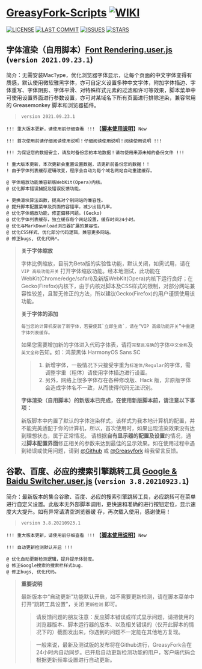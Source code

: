 # [**GreasyFork-Scripts**](https://f9y4ng.github.io/GreasyFork-Scripts/) [![WIKI](https://img.shields.io/badge/WIKI-GREASYFORK%20SCRIPTS-brightgreen.svg?logo=github "wiki")](https://github.com/F9y4ng/GreasyFork-Scripts/wiki)

[![LICENSE](https://img.shields.io/badge/License-GPL--3.0--only-blue.svg?style=for-the-badge&logo=github "LICENSE")](https://github.com/F9y4ng/GreasyFork-Scripts/blob/master/LICENSE)
[![LAST COMMIT](https://img.shields.io/github/last-commit/F9y4ng/GreasyFork-Scripts?color=blue&logo=github&style=for-the-badge "LAST COMMIT")](https://github.com/F9y4ng/GreasyFork-Scripts/commits/master)
[![ISSUES](https://img.shields.io/github/issues/F9y4ng/GreasyFork-Scripts?logo=github&style=for-the-badge "ISSUES")](https://github.com/F9y4ng/GreasyFork-Scripts/issues)
[![STARS](https://img.shields.io/github/stars/F9y4ng/GreasyFork-Scripts?color=brightgreen&logo=github&style=for-the-badge "STARS")](https://github.com/login?return_to=%2FF9y4ng%2FGreasyFork-Scripts)

## 字体渲染（自用脚本）[**Font Rendering.user.js**](https://github.com/F9y4ng/GreasyFork-Scripts/wiki/Font_Rendering) (`version 2021.09.23.1`)

简介：无需安装MacType，优化浏览器字体显示，让每个页面的中文字体变得有质感，默认使用微软雅黑字体，亦可自定义设置多种中文字体，附加字体描边、字体重写、字体阴影、字体平滑、对特殊样式元素的过滤和许可等效果，脚本菜单中可使用设置界面进行参数设置，亦可对某域名下所有页面进行排除渲染，兼容常用的 Greasemonkey 脚本和浏览器插件。

> `version 2021.09.23.1`

`!!! 重大版本更新，请使用前仔细查看 !!!` 【[**脚本使用说明**](https://github.com/F9y4ng/GreasyFork-Scripts/wiki/Font_Rendering)】`New`

`!!! 首次使用前请仔细阅读使用说明！仔细阅读使用说明！阅读使用说明 !!!`

`!!! 为保证您的数据安全，请及时备份您的本地数据！请勿使用来源未知的备份文件 !!!`

```text
! 重大版本更新，本次更新会重置设置数据，请更新前备份您的数据！！
! 由于字体列表缓存逻辑改变，程序会自动为每个域名网站自动重建缓存。

@ 字体缩放功能兼容新版WebKit(Opera)内核。
@ 优化脚本错误捕捉及错误反馈功能。

+ 更换滑块算法函数，提高对个别网站的兼容性。
@ 提升脚本配置菜单及页面的容错率，减少出错几率。
@ 优化字体缩放功能，修正偏移问题。(Gecko)
@ 优化字体列表缓存，独立缓存每个网站设置，缓存时间24小时。
@ 优化与MarkDownload浏览器扩展的兼容性。
@ 优化CSS样式，优化部分代码逻辑，兼容更多网站。
@ 修正bugs, 优化代码*。
```

> **关于字体缩放**
>
> 字体比例缩放，目前为Beta版的实验性功能，默认关闭，如需试用，请在 ```VIP 高级功能开关``` 打开字体缩放功能。经本地测试，此功能在WebKit(Chrome/edge/safari)及新版WebKit(Opera)内核下运行良好；在Gecko(Firefox)内核下，由于内核对脚本及CSS样式的限制，对部分网站兼容性较差，且暂无修正的方法，所以建议Gecko(Firefox)的用户谨慎使用该功能。
>
> **关于字体的添加**
>
> ```每当您的计算机安装了新字体，若要使其`立即生效`，请在“VIP 高级功能开关”中重建字体列表缓存。```
>
> 如果您需要增加新的字体进入代码字体表，请将`完整且准确`的字体`中文全称`及`英文全称`告知。如：鸿蒙黑体 HarmonyOS Sans SC
>
> > 1. 新增字体，一般情况下只接受字重为```标准体/Regular```的字体，需调整字重（粗体）请使用字体描边进行设置。
> > 2. 另外，网络上很多字体存在各种修改版、Hack 版，非原版字体会造成字体名不一致，从而使得代码无法识别。
>
> **字体渲染（自用脚本）的新版本已完成，在使用新版脚本前，请注意以下事项：**
>
> 新版脚本中内置了默认的字体渲染样式，该样式为我本地计算机的配置，并不能完美适配于你的计算机，所以，首次使用时，如果出现渲染效果没有达到理想状态，属于正常情况。
> 请根据**自有显示器的配置及设置**的情况，通过**脚本配置界面**修正相关的参数来达到最佳的显示效果。如在使用过程中遇到错误或使用问题，请到
> [@Github](https://github.com/F9y4ng/GreasyFork-Scripts/issues) 或 [@Greasyfork](https://greasyfork.org/scripts/416688/feedback) 给我留言反馈。

## 谷歌、百度、必应的搜索引擎跳转工具 [**Google & Baidu Switcher.user.js**](https://github.com/F9y4ng/GreasyFork-Scripts/wiki/Google_Baidu_Switcher) (`version 3.8.20210923.1`)

简介：最新版本的集合谷歌、百度、必应的搜索引擎跳转工具，必应跳转可在菜单进行自定义设置。此版本无外部脚本调用，更快速和准确的进行按钮定位，显示速度大大提升。如有异常请清空浏览器缓
存，再次载入使用，感谢使用！

> `version 3.8.20210923.1`

`!!! 重大版本更新，请使用前仔细查看 !!!` 【[**脚本使用说明**](https://github.com/F9y4ng/GreasyFork-Scripts/wiki/Google_Baidu_Switcher)】`New`

`!!! 自动更新检测默认开启 !!!`

```text
@ 优化自动更新检测逻辑，提升提示体验度。
@ 修正Google搜索的搜索栏样式bug.
@ 修正bugs, 优化代码。
```

> **重要说明**
>
> 最新版本中“自动更新”功能默认开启，如不需要更新检测，请在脚本菜单中打开“跳转工具设置”，关闭 ```更新检测``` 即可。
>
> > 请反馈问题的朋友注意：反应脚本错误或样式显示问题，请把使用的浏览器版本、脚本运行器的版本、以及相关错误的（仅开此脚本的情况下的）截图发出来，你遇到的问题不一定能在其他地方复现。
>
> > 一般来说，最新及测试版的发布将在Github进行，GreasyFork会在24小时内自动同步。已开启自动更新检测功能的用户，客户端代码会根据更新频率设置进行自动更新。
>
